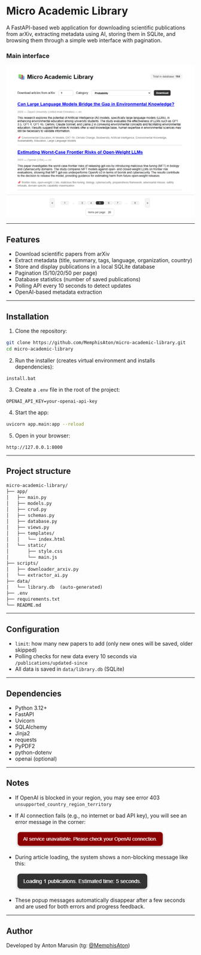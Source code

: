 # Micro Academic Library

A FastAPI-based web application for downloading scientific publications from arXiv, extracting metadata using AI, storing them in SQLite, and browsing them through a simple web interface with pagination.

### Main interface
<img src="images/index.png" width="800"/>

---

## Features

- Download scientific papers from arXiv
- Extract metadata (title, summary, tags, language, organization, country)
- Store and display publications in a local SQLite database
- Pagination (5/10/20/50 per page)
- Database statistics (number of saved publications)
- Polling API every 10 seconds to detect updates
- OpenAI-based metadata extraction

---

## Installation

1. Clone the repository:

```bash
git clone https://github.com/MemphisAton/micro-academic-library.git
cd micro-academic-library
```

2. Run the installer (creates virtual environment and installs dependencies):

```
install.bat
```

3. Create a `.env` file in the root of the project:

```
OPENAI_API_KEY=your-openai-api-key
```


4. Start the app:

```bash
uvicorn app.main:app --reload
```

5. Open in your browser:

```
http://127.0.0.1:8000
```

---

## Project structure

```
micro-academic-library/
├── app/
│   ├── main.py
│   ├── models.py
│   ├── crud.py
│   ├── schemas.py
│   ├── database.py
│   ├── views.py
│   ├── templates/
│   │   └── index.html
│   └── static/
│       ├── style.css
│       └── main.js
├── scripts/
│   ├── downloader_arxiv.py
│   └── extractor_ai.py
├── data/
│   └── library.db  (auto-generated)
├── .env
├── requirements.txt
└── README.md
```

---

## Configuration

- `limit`: how many new papers to add (only new ones will be saved, older skipped)
- Polling checks for new data every 10 seconds via `/publications/updated-since`
- All data is saved in `data/library.db` (SQLite)

---

## Dependencies

- Python 3.12+
- FastAPI
- Uvicorn
- SQLAlchemy
- Jinja2
- requests
- PyPDF2
- python-dotenv
- openai (optional)

---

## Notes

- If OpenAI is blocked in your region, you may see error 403 `unsupported_country_region_territory`
- If AI connection fails (e.g., no internet or bad API key), you will see an error message in the corner:

  <img src="images/err_msg.png" width="400"/>

- During article loading, the system shows a non-blocking message like this:

  <img src="images/msg.png" width="360"/>

- These popup messages automatically disappear after a few seconds and are used for both errors and progress feedback.

---


## Author

Developed by Anton Marusin (tg: [@MemphisAton](https://t.me/MemphisAton))